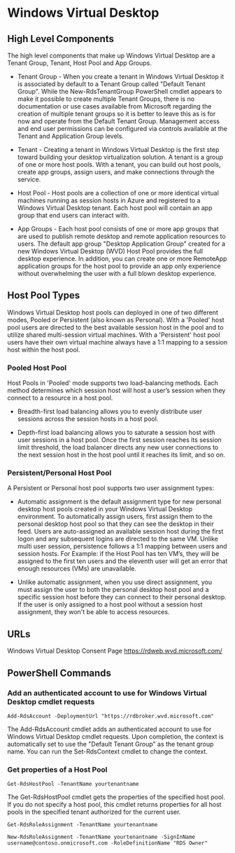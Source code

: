 # Windows Virtual Desktop

## High Level Components

The high level components that make up Windows Virtual Desktop are a Tenant Group, Tenant, Host Pool and App Groups.

- Tenant Group - When you create a tenant in Windows Virtual Desktop it is associated by default to a Tenant Group called "Default Tenant Group". While the New-RdsTenantGroup PowerShell cmdlet appears to make it possible to create multiple Tenant Groups, there is no documentation or use cases available from Microsoft regarding the creation of multiple tenant groups so it is better to leave this as is for now and operate from the Default Tenant Group. Management access and end user permissions can be configured via controls available at the Tenant and Application Group levels.

- Tenant - Creating a tenant in Windows Virtual Desktop is the first step toward building your desktop virtualization solution. A tenant is a group of one or more host pools. With a tenant, you can build out host pools, create app groups, assign users, and make connections through the service. 

- Host Pool - Host pools are a collection of one or more identical virtual machines running as session hosts in Azure and registered to a Windows Virtual Desktop tenant. Each host pool will contain an app group that end users can interact with.  

- App Groups - Each host pool consists of one or more app groups that are used to publish remote desktop and remote application resources to users. The default app group "Desktop Application Group" created for a new Windows Virtual Desktop (WVD) Host Pool provides the full desktop experience. In addition, you can create one or more RemoteApp application groups for the host pool to provide an app only experience without overwhelming the user with a full blown desktop experience. 

## Host Pool Types

Windows Virtual Desktop host pools can deployed in one of two different modes, Pooled or Persistent (also known as Personal). With a 'Pooled' host pool users are directed to the best available session host in the pool and to utilize shared multi-session virtual machines. With a 'Persistent' host pool users have their own virtual machine always have a 1:1 mapping to a session host within the host pool.

### Pooled Host Pool

Host Pools in 'Pooled' mode supports two load-balancing methods. Each method determines which session host will host a user’s session when they connect to a resource in a host pool.

- Breadth-first load balancing allows you to evenly distribute user sessions across the session hosts in a host pool.

- Depth-first load balancing allows you to saturate a session host with user sessions in a host pool. Once the first session reaches its session limit threshold, the load balancer directs any new user connections to the next session host in the host pool until it reaches its limit, and so on.

### Persistent/Personal Host Pool

A Persistent or Personal host pool supports two user assignment types:

- Automatic assignment is the default assignment type for new personal desktop host pools created in your Windows Virtual Desktop environment. To automatically assign users, first assign them to the personal desktop host pool so that they can see the desktop in their feed. Users are auto-assigned an available  session host during the first logon and any subsequent logins are directed to the same VM. Unlike multi user session, persistence follows a 1:1 mapping between users and session hosts. For Example: if the Host Pool has ten VM’s, they will be assigned to the first ten users and the eleventh user will get an error that enough resources (VMs) are unavailable.

 - Unlike automatic assignment, when you use direct assignment, you must assign the user to both the personal desktop host pool and a specific session host before they can connect to their personal desktop. If the user is only assigned to a host pool without a session host assignment, they won't be able to access resources.
 
## URLs

Windows Virtual Desktop Consent Page https://rdweb.wvd.microsoft.com/

## PowerShell Commands

### Add an authenticated account to use for Windows Virtual Desktop cmdlet requests

`Add-RdsAccount -DeploymentUrl "https://rdbroker.wvd.microsoft.com"`

The Add-RdsAccount cmdlet adds an authenticated account to use for Windows Virtual Desktop cmdlet requests. Upon completion, the context is automatically set to use the "Default Tenant Group" as the tenant group name. You can run the Set-RdsContext cmdlet to change the context.

### Get properties of a Host Pool

`Get-RdsHostPool -TenantName yourtenantname`

The Get-RdsHostPool cmdlet gets the properties of the specified host pool. If you do not specify a host pool, this cmdlet returns properties for all host pools in the specified tenant authorized for the current user.

`Get-RdsRoleAssignment -TenantName yourtenantname`

`New-RdsRoleAssignment -TenantName yourtenantname -SignInName username@contoso.onmicrosoft.com -RoleDefinitionName "RDS Owner"`

